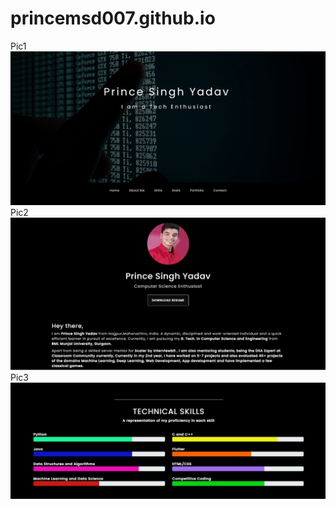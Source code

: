 # princemsd007.github.io

Pic1
 <img src = "https://github.com/princemsd007/princemsd007.github.io/blob/main/images/pic1.jpeg">
Pic2
  <img src = "https://github.com/princemsd007/princemsd007.github.io/blob/main/images/img2.jpeg">
Pic3
  <img src = "https://github.com/princemsd007/princemsd007.github.io/blob/main/images/img3.jpeg">
